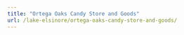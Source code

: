 ```yaml
---
title: "Ortega Oaks Candy Store and Goods"
url: /lake-elsinore/ortega-oaks-candy-store-and-goods/
---
```

